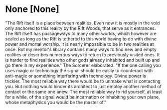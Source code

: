 # None [None]
"The Rift itself is a place between realities. Even now it is mostly in the void only anchored to this reality by the Rift Woods, that serve as it entrances. The Rift itself has passageways to many other worlds, which however are sealed as long as the Rift is tethered to this world having to do with divine power and mortal worship. It is nearly impossible to be in two realities at once. But my mentor's library contains many ways to find new and empty realities or describes numerous ways to return to previously visited ones. It is harder to find realities who other gods already inhabited and built up and go there in my experience." The Sorcerer elaborated. "If the one calling you uses magic or technology the signal should be easily to counteract with anti-magic or something interfering with technology. Divine power is trickier. The most reliable way there would be to unmake what is contacting you. But nothing would hinder its architect to just employ another method of contact or the same one anew. The most reliable way to rid yourself, at least for a while, of the signal would be incarnation or inhabiting your own plane, whose metaphysics you would be the master of."
